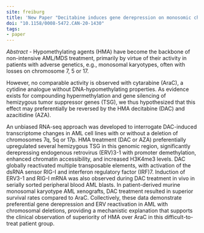 ```yaml
---
site: freiburg
title: 'New Paper "Decitabine induces gene derepression on monosomic chromosomes: in vitro and in vivo effects in adverse-risk cytogenetics AML"'
doi: "10.1158/0008-5472.CAN-20-1430"
tags:
- paper
---
```


_Abstract_ - Hypomethylating agents (HMA) have become the backbone of non-intensive AML/MDS treatment, primarily by virtue of their activity in patients with adverse genetics, e.g., monosomal karyotypes, often with losses on chromosome 7, 5 or 17. 

However, no comparable activity is observed with cytarabine (AraC), a cytidine analogue without DNA-hypomethylating properties. As evidence exists for compounding hypermethylation and gene silencing of hemizygous tumor suppressor genes (TSG), we thus hypothesized that this effect may preferentially be reversed by the HMA decitabine (DAC) and azacitidine (AZA). 

An unbiased RNA-seq approach was developed to interrogate DAC-induced transcriptome changes in AML cell lines with or without a deletion of chromosomes 7q, 5q or 17p. HMA treatment (DAC or AZA) preferentially upregulated several hemizygous TSG in this genomic region, significantly derepressing endogenous retrovirus (ERV)3-1 with promoter demethylation, enhanced chromatin accessibility, and increased H3K4me3 levels. DAC globally reactivated multiple transposable elements, with activation of the dsRNA sensor RIG-I and interferon regulatory factor (IRF)7. Induction of ERV3-1 and RIG-I mRNA was also observed during DAC treatment in vivo in serially sorted peripheral blood AML blasts. In patient-derived murine monosomal karyotype AML xenografts, DAC treatment resulted in superior survival rates compared to AraC. Collectively, these data demonstrate preferential gene derepression and ERV reactivation in AML with chromosomal deletions, providing a mechanistic explanation that supports the clinical observation of superiority of HMA over AraC in this difficult-to-treat patient group. 

